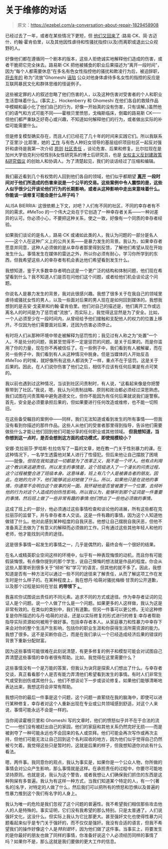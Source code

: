 # 关于维修的对话

> 原文：<https://jezebel.com/a-conversation-about-repair-1829458908>

已经过去了一年，或者在某些情况下更短，但 [他们又回来了](https://jezebel.com/here-they-come-again-1828650290#_ga=2.17582266.2027990723.1539147151-291996485.1528834882) :路易·CK、简·古迈什、约翰·霍肯伯里，以及其他因性虐待和性骚扰指控(以及)而离职或退出公众视野的人。



好像他们都在遵循同一个剧本的版本，这些人拒绝诚实地解释他们造成的伤害，或者干脆把它完全抹去。路易斯·CK 把他被捕食的职业后果描述为“离开一段时间”，因为“每个人都需要休息”在多名有色女性指控他的骚扰和欺凌行为后，被迫辞职，[将去年的](https://jezebel.com/theyre-here-1829060174#_ga=2.48475685.2027990723.1539147151-291996485.1528834882) 称为“流放”Ghomeshi [诬陷](https://jezebel.com/theyre-here-1829060174) 公众对他身体虐待多名女性的指控的反应是互联网暴民文化和群体思维的怪诞例子。

这些被定罪的人的叙述忽略了他们伤害的人，以及这种伤害对受害者的个人和职业生活意味着什么。(事实上，Hockenberry 和 Ghomeshi 在他们各自的救赎作品中模糊和最小化了他们自己的行为，好像一开始真的没有伤害，只有误解。)虽然他们的语气和方式可能不同——霍根贝里愤怒，戈梅斯临床，倒霉的路易斯 CK——但他们都严重缺乏好奇心或兴趣，不知道如何解释他们的行为，或者做出实际的补偿可能需要什么。

但是修复模型确实存在，而且人们已经花了几十年的时间来实践它们。所以我联系了亚里沙·比耶里，她的 [工作](https://solidarity-us.org/files/Implementing%20Grassroots%20Accountability%20Strategies.pdf) 与有色人种妇女领导的基层组织项目社区一起反对强奸和虐待是我第一次介绍 [原则](https://solidarity-us.org/files/Implementing%20Grassroots%20Accountability%20Strategies.pdf) [社区责任](https://communityaccountability.wordpress.com/social-justice-journal-issue/article-downloads/) ，谈论危害、后果和修复。比尔拉现在是加州大学伯克利分校性别&女性研究系的博士后研究员，也是 [女权主义反封建政策&研究倡议](https://www.crg.berkeley.edu/research-projects/feminist-anti-carceral-and-research-project/) 的创始人和协调人。为了清楚起见，我们的谈话经过了压缩和编辑。

* * *

我们最近看到几个有权势的人回到他们各自的领域，他们似乎都期望 [**离开**](https://jezebel.com/here-they-come-again-1828650290#_ga=2.175533029.630414485.1537114594-1953134748.1530622272) **一段时间对于他们所造成的伤害来说是一个公平的交易。这些案例中令人震惊的是，这些人似乎很少公开谈论他们行为的长期影响，或者从这种影响中走出来意味着什么。你能谈一谈修复可能会是什么样子吗？**

ALISA BIERRIA: 这很依赖上下文，对吧？人们有不同的社区，不同的幸存者有不同的需求。#MeToo 的一个伟大之处在于它创造了一种幸存者关系——一种对差异的认可。你必须小心，不要把这种关系，使之一致，好像有一个同质的幸存者经验。

如果我们谈论的是名人，路易·CK 或诸如此类的人，我认为问题的一部分是名人——这个人在这种广义上的公共关系——是暴力发生的背景。我认为，如果幸存者愿意并同意，这种人必须做的是从幸存者那里得到反馈，了解他们希望从现在开始发生什么。事情发生在媒体的雷达之外，所以你必须有耐心，学习你所学到的东西，但我希望这些人的幸存者有机会表达他们希望看到发生什么。

我想知道，鉴于大多数幸存者明白这是一个更广泛的结构和体制问题，他们现在希望看到什么？我不知道人们是否在问他们这个问题，或者给他们机会谈论这个问题。

你说名人是暴力发生的背景，我对此很感兴趣。我想了很多关于在我自己的领域里虐待或骚扰女性的男人，以及一些面对后果的男人现在是如何回到媒体的。我想我想到的是吉安·戈麦斯和约翰·霍肯伯里。他们对自己的描述是，他们离开工作或远离名人的时间是为了惩罚或“流放”，而实际上，我觉得这显然是为了安全。比如，一个人必须至少在一段时间内，从曾经给予他们接触和支配他人的权力的位置上移开。不仅因为他们需要面对后果，还因为伤害必须停止。

有时将人们从那种环境中带走被解释为惩罚性的；我见过有人称之为“处置”一个人。不是处分的问题，我甚至觉得不一定是惩罚的问题。是关于后果的。而是你滥用了你的力量，现在你不再被信任了。在一些例子中，我们看到有人被解雇，而在另一些例子中，我们看到有人从这种情况中脱身。但是当媒体的人开始反击#MeToo 的时候，就好像所有这些人都消失了一样，重点不在于惩罚。这是关于后果的。因此，在人们说你伤害了他们之后，相信不应该有任何后果是有点可笑的。

我以前也遇到过这种情况，当谈到社区问责制时，有人说，“这看起来像是你把警察带到了社区。”我说，嗯，我认为问责制战略、原则和政治都必须经过深思熟虑。我们试图在问责策略中避免道德文化，但你不能因为有任何后果就说我们是警察。首先，安全是必须要承担后果的，但如果要进行任何改造或维修，也不能一切照旧。

在这些备受瞩目的案例中——同样，我们无法知道或看到发生的所有事情——但我没有看到你描述的那件作品。这些人从他们的受害者那里得到指导，告诉他们需要做些什么才能让他们回到他们可能分享的任何职业或其他领域。 **但我想知道，当你想到这一点时，是否会想到这方面的成功模式，即使规模较小？**

安娜·克拉丽莎·罗哈斯·杜拉佐写了一篇的文章，她在教一门关于性别暴力的课。在这种情况下，一名学生透露他对某人进行了性侵犯。但后来他让自己摆脱了困境——就像，*但现在我知道这一切都是为了改革正义，我不是一个坏人。他有点利用这个教训来逃避责任。所以发生的事情是，这个班级进入了一个漫长的问责过程，这个过程被整合进了班级本身。这意味着，班上有几个人是被袭击者的朋友。因此，在她的允许下，他们能够说出对她做了什么。所以，如果他只是在说他的事情，你通常不会明白这个故事的另一面。我怀疑他是否曾被置于一个位置，去倾听他的行为对这个人造成的创伤性影响。所以我认为，能够听到那个证词是一件重要的事情。然后班上做了一些非常有趣的事情:他们想出了一些他必须做的事情。*

这成了班上的一部分，他必须通过这些事情检查和谈论他的进展，所有这些都在克拉丽莎的监督下，并与幸存者本人交谈。这是一件有趣的事情，因为这个人知道他做错了什么。他对此感到某种程度的自我厌恶。他想让自己摆脱自我厌恶，但他不准备真正去做为了有意义的解释而必须做的工作。只有通过这些其他年轻人和他的老师，他才能找到问责的途径。

这是很多事情一起发生的事情之一，几乎是偶然的，最终会有一个很好的结果。

在名人或精英职业空间这样的环境中，似乎有一种表现悔恨的动机，而且你有可能假装悔恨。有点像你提到的那个学生，说自己懊悔的想法就是作品的程度。你会从这些人那里听到很多关于“倾听”和“学习”的语言，但其他的就不多了。因此，我想知道是否有一种方法可以通过一些不同的途径来了解责任，从而了解这项工作在发生时是什么样子的。在某种程度上，我在想丹·哈萌对骚扰梅根·甘茨的公开道歉，以及那个过程是如何在甘兹 **的带领下** [**。**](https://www.nytimes.com/2018/01/13/arts/dan-harmon-megan-ganz.html)

我喜欢你试图说出责任的不同元素。追求不同的方式或途径。作为幸存者证词的见证人是个问题。说一个人做了什么是一个问题。如果更多的人这样做，我认为这是非常有效的。在类似的类别中，我们有道歉。但另一件事可以更公修。无论这种修复是你所描述的与丹·哈萌的对话，还是以实际修复的形式进行的修复:幸存者帮助指导实际资源如何被用于做好事。包括幸存者本人。从家庭暴力和性暴力中幸存下来会对你的整个生活产生影响，包括你的职业生涯和你获得生活所需资源的能力。我想了很多。这不是买断你自己，而是在我们承认一个已经造成经济后果的错误的背景下重新分配财富。

因为这些事情可能很难在此刻说清楚，有更多修复的例子和模型可能会对试图自己弄清楚这些事情的幸存者很有帮助。比如，我觉得在这里需要什么？

这些事情没有一个是万能的答案，但我认为诀窍是探索人们想出了什么。与幸存者交谈，真正看看那个人是否有能力弄清他们希望看到发生的事情。有时人们非常生气或受到创伤或其他什么，他们不想谈论下一步或谈论修复。如果他们能够清晰地表达出来，我想这将会非常有帮助。

我想问你的最后一件事是这个问题，这个问题一直萦绕在我的脑海中，即使可以进行某种修复，幸存者对这个人重新出现在专业或公共领域感到舒适，对这个人来说，事情可能永远不会是一样的。

当你阅读霍根贝里和 Ghomeshi 写的文章时，他们的愤怒似乎并不在于合法的流亡——他们没有被赶出自己的家园，他们的家庭和其他关系仍然完好无损——而是被剥夺了一种可能永远也不会回来的名人或崇拜。他们可能会再次写作或再次主持，但他们可能无法让自己回到这个名利双收的地方，因为他们似乎觉得自己仍然被亏欠着。我觉得这些只是暂时的，这就是后果的样子，但我想知道你对此有什么看法。

嗯，两件事。我同意你的观点，我认为事实是，如果你是一个公众人物，你所做的事情会对公众产生影响，那么事情就是这样。在承担责任的过程中，你要尽可能地坚持原则。也就是说，我认为这个警告，或者我想让人们确保我们抓住的东西是这种狗屎有多普遍。我认为有这样一种方式，当我们知道某个特定的人，有一个[著名的]名字，对特定的人做了什么，然后我们可以把所有的愤怒和恐惧以及普遍的性暴力推到这个我们有名字的人身上。

我认为唯一的危险是我们忽视了这个问题的普遍性。我不希望我们相信那些攻击他人的人是特殊的。事实证明，它们没有我希望的那么特别。只是太普通了。人们说强奸文化，这没什么。但实际上我认为它比那更大。甚至强奸文化也使得性暴力问题看起来似乎是专门关于强奸的，而不仅仅是强奸。我没有合适的语言，但我不希望我们的操作好像这个人是*特别是*坏，因为他们做了这件事。当事实上，将要发生的是你最好的朋友也做了同样的事情，你准备好说这个人必须经历同样的事情了吗？如果你不是，那么这就是我们要做的更大工作的信息。